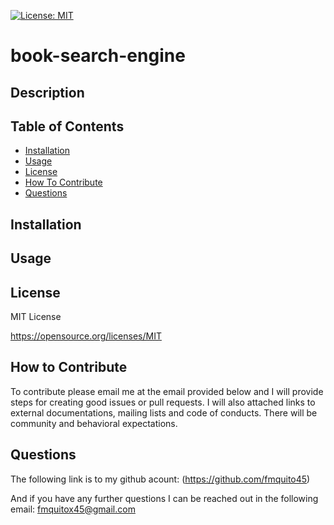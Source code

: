 [![License: MIT](https://img.shields.io/badge/License-MIT-yellow.svg)](https://opensource.org/licenses/MIT)

# book-search-engine

## Description


## Table of Contents

- [Installation](#installation)
- [Usage](#usage)
- [License](#license)
- [How To Contribute](#how-to-contribute)
- [Questions](#questions)

## Installation


## Usage

## License

MIT License

https://opensource.org/licenses/MIT

## How to Contribute

To contribute please email me at the email provided below and I will provide steps for creating good issues or pull requests. I will also attached links to external documentations, mailing lists and code of conducts. There will be community and behavioral expectations.

## Questions

The following link is to my github acount:
(https://github.com/fmquito45)

And if you have any further questions I can be reached out in the following email:
fmquitox45@gmail.com